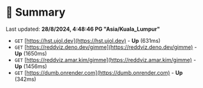 # 📖 Summary
Last updated: **28/8/2024, 4:48:46 PG "Asia/Kuala_Lumpur"**

- `GET` [https://hst.ujol.dev](https://hst.ujol.dev) - **Up** (631ms)
- `GET` [https://reddviz.deno.dev/gimme](https://reddviz.deno.dev/gimme) - **Up** (1650ms)
- `GET` [https://reddviz.amar.kim/gimme](https://reddviz.amar.kim/gimme) - **Up** (1456ms)
- `GET` [https://dumb.onrender.com](https://dumb.onrender.com) - **Up** (342ms)
